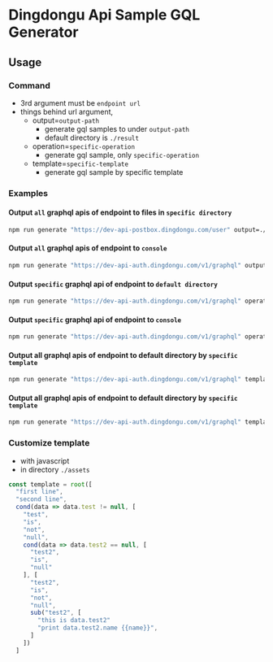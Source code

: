 # Dingdongu Api Sample GQL Generator

## Usage

### Command
* 3rd argument must be ```endpoint url```
* things behind url argument,
  * output=```output-path```
    * generate gql samples to under ```output-path```
    * default directory is ```./result```
  * operation=```specific-operation```
    * generate gql sample, only ```specific-operation```
  * template=```specific-template```
    * generate gql sample by specific template


### Examples
#### Output ```all``` graphql apis of endpoint to files in ```specific directory```
``` bash
npm run generate "https://dev-api-postbox.dingdongu.com/user" output=./results/auth
```

#### Output ```all``` graphql apis of endpoint to ```console```
``` bash
npm run generate "https://dev-api-auth.dingdongu.com/v1/graphql" output=console
```

#### Output ```specific``` graphql api of endpoint to ```default directory```
``` bash
npm run generate "https://dev-api-auth.dingdongu.com/v1/graphql" operation=signIn
```

#### Output ```specific``` graphql api of endpoint to ```console```
``` bash
npm run generate "https://dev-api-auth.dingdongu.com/v1/graphql" operation=signIn output=console
```

#### Output all graphql apis of endpoint to default directory by ```specific template```
``` bash
npm run generate "https://dev-api-auth.dingdongu.com/v1/graphql" template=dart-custom
```

#### Output all graphql apis of endpoint to default directory by ```specific template```
``` bash
npm run generate "https://dev-api-auth.dingdongu.com/v1/graphql" template=inputs
```


### Customize template
* with javascript
* in directory ```./assets```

``` javascript
const template = root([
  "first line",
  "second line",
  cond(data => data.test != null, [
    "test",
    "is",
    "not",
    "null",
    cond(data => data.test2 == null, [
      "test2",
      "is",
      "null"
    ], [
      "test2",
      "is",
      "not",
      "null",
      sub("test2", [
        "this is data.test2"
        "print data.test2.name {{name}}",
      ]
    ])
  ]
```